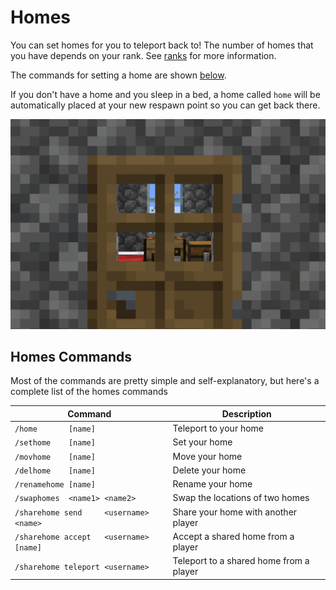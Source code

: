 # Homes

You can set homes for you to teleport back to!  The number of homes that
you have depends on your rank.  See [ranks](../ranks.md) for more
information.

The commands for setting a home are shown [below](#homes-commands).

If you don't have a home and you sleep in a bed, a home called `home`
will be automatically placed at your new respawn point so you can get
back there.

![GIF of home teleportation](./img/homes.gif)

## Homes Commands

Most of the commands are pretty simple and self-explanatory, but here's
a complete list of the homes commands

| Command                                 | Description                             |
| --------------------------------------- | --------------------------------------- |
| `/home       [name]                   ` | Teleport to your home                   |
| `/sethome    [name]                   ` | Set your home                           |
| `/movhome    [name]                   ` | Move your home                          |
| `/delhome    [name]                   ` | Delete your home                        |
| `/renamehome [name]                   ` | Rename your home                        |
| `/swaphomes  <name1> <name2>          ` | Swap the locations of two homes         |
| `/sharehome send     <username> <name>` | Share your home with another player     |
| `/sharehome accept   <username> [name]` | Accept a shared home from a player      |
| `/sharehome teleport <username>       ` | Teleport to a shared home from a player |


